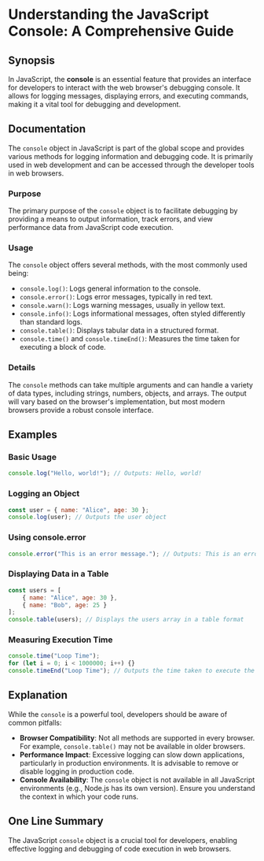 <!--
Meta Description: # Understanding the JavaScript Console: A Comprehensive Guide ## Synopsis In JavaScript, the **console** is an essential feature that provides an inte...
Meta Keywords: console, javascript, object, time, logging
-->

# Understanding the JavaScript Console: A Comprehensive Guide

## Synopsis
In JavaScript, the **console** is an essential feature that provides an interface for developers to interact with the web browser's debugging console. It allows for logging messages, displaying errors, and executing commands, making it a vital tool for debugging and development.

## Documentation
The `console` object in JavaScript is part of the global scope and provides various methods for logging information and debugging code. It is primarily used in web development and can be accessed through the developer tools in web browsers.

### Purpose
The primary purpose of the `console` object is to facilitate debugging by providing a means to output information, track errors, and view performance data from JavaScript code execution.

### Usage
The `console` object offers several methods, with the most commonly used being:
- `console.log()`: Logs general information to the console.
- `console.error()`: Logs error messages, typically in red text.
- `console.warn()`: Logs warning messages, usually in yellow text.
- `console.info()`: Logs informational messages, often styled differently than standard logs.
- `console.table()`: Displays tabular data in a structured format.
- `console.time()` and `console.timeEnd()`: Measures the time taken for executing a block of code.

### Details
The `console` methods can take multiple arguments and can handle a variety of data types, including strings, numbers, objects, and arrays. The output will vary based on the browser's implementation, but most modern browsers provide a robust console interface.

## Examples

### Basic Usage
```javascript
console.log("Hello, world!"); // Outputs: Hello, world!
```

### Logging an Object
```javascript
const user = { name: "Alice", age: 30 };
console.log(user); // Outputs the user object
```

### Using console.error
```javascript
console.error("This is an error message."); // Outputs: This is an error message. (in red)
```

### Displaying Data in a Table
```javascript
const users = [
    { name: "Alice", age: 30 },
    { name: "Bob", age: 25 }
];
console.table(users); // Displays the users array in a table format
```

### Measuring Execution Time
```javascript
console.time("Loop Time");
for (let i = 0; i < 1000000; i++) {}
console.timeEnd("Loop Time"); // Outputs the time taken to execute the loop
```

## Explanation
While the `console` is a powerful tool, developers should be aware of common pitfalls:

- **Browser Compatibility**: Not all methods are supported in every browser. For example, `console.table()` may not be available in older browsers.
- **Performance Impact**: Excessive logging can slow down applications, particularly in production environments. It is advisable to remove or disable logging in production code.
- **Console Availability**: The `console` object is not available in all JavaScript environments (e.g., Node.js has its own version). Ensure you understand the context in which your code runs.

## One Line Summary
The JavaScript `console` object is a crucial tool for developers, enabling effective logging and debugging of code execution in web browsers.
